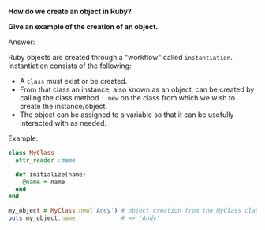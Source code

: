**How do we create an object in Ruby?**

**Give an example of the creation of an object.**

Answer:

Ruby objects are created through a "workflow" called `instantiation`. Instantiation consists of the following:
- A `class` must exist or be created.
- From that class an instance, also known as an object, can be created by calling the class method `::new` on the class from which we wish to create the instance/object.
- The object can be assigned to a variable so that it can be usefully interacted with as needed.

Example:
```ruby
class MyClass
  attr_reader :name

  def initialize(name)
    @name = name
  end
end

my_object = MyClass.new('Andy') # object creation from the MyClass class.
puts my_object.name             # => 'Andy'
```